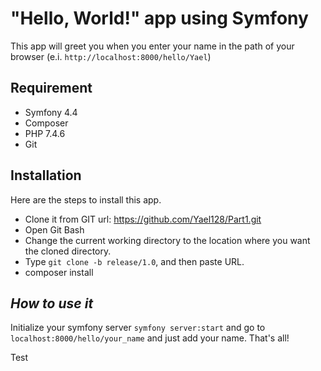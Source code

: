 # **"Hello, World!" app using Symfony**

This app will greet you when you enter your name in the path of your browser (e.i. ```http://localhost:8000/hello/Yael```)

## **Requirement**

- Symfony 4.4
- Composer
- PHP 7.4.6
- Git

## **Installation**

Here are the steps to install this app.

- Clone it from GIT url: https://github.com/Yael128/Part1.git
- Open Git Bash
- Change the current working directory to the location where you want the cloned directory.
- Type ```git clone -b release/1.0```, and then paste URL.
- composer install

## *How to use it*

Initialize your symfony server ```symfony server:start``` and go to ```localhost:8000/hello/your_name```
and just add your name. That's all!

Test

